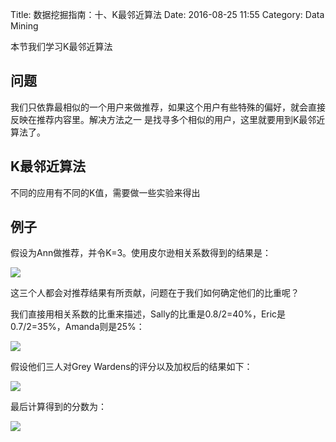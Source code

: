 Title: 数据挖掘指南：十、K最邻近算法
Date: 2016-08-25 11:55
Category: Data Mining

本节我们学习K最邻近算法

## 问题

我们只依靠最相似的一个用户来做推荐，如果这个用户有些特殊的偏好，就会直接反映在推荐内容里。解决方法之一
是找寻多个相似的用户，这里就要用到K最邻近算法了。

## K最邻近算法

不同的应用有不同的K值，需要做一些实验来得出


## 例子

假设为Ann做推荐，并令K=3。使用皮尔逊相关系数得到的结果是：

![](http://i2.buimg.com/1949/3a8dacd21ac66d4c.png)

这三个人都会对推荐结果有所贡献，问题在于我们如何确定他们的比重呢？

我们直接用相关系数的比重来描述，Sally的比重是0.8/2=40%，Eric是0.7/2=35%，Amanda则是25%：

![](http://i2.buimg.com/1949/3621a5e3339f81cc.png)

假设他们三人对Grey Wardens的评分以及加权后的结果如下：

![](http://i2.buimg.com/1949/b6bf5c3af345838f.png)

最后计算得到的分数为：

![](http://i4.buimg.com/1949/1d58a5dab8de0dff.png)






